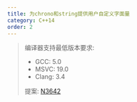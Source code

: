 ```yaml
---
title: 为chrono和string提供用户自定义字面量
category: C++14
order: 2
---
```


> 编译器支持最低版本要求:
> * GCC: 5.0
> * MSVC: 19.0
> * Clang: 3.4
>
> 提案: [N3642](http://www.open-std.org/jtc1/sc22/wg21/docs/papers/2013/n3642.pdf)
